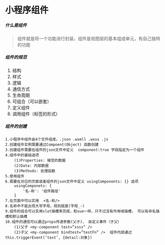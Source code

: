 # 小程序组件
##### 什么是组件
> 组件就是将一个功能进行封装，组件是视图层的基本组成单元，有自己独特的功能
##### 组件的规范
1. 结构
1. 样式
1. 逻辑
1. 通信方式
1. 生命周期
1. 可组合（可以嵌套）
1. 定义组件
1. 调用组件（标签的形式）
##### 组件的创建

```
1.小程序中组件由4个文件组成，.json .wxmll .wxss .js
2.创建组件实例需要通过Compoent(Object) 函数创建
3.创建组件需要在组件的json文件中定义  component:true 字段指定为一个组件
4.组件中的基础选项
    (1)Properties: 接受的数据
    (2)Data: 内部数据
    (3)Methods: 处理函数
5.使用组件
6.需要在对应的页面或者组件的json文件中定义 usingComponents: {} 选项
    usingComponets: {
        '名-称': '组件路径'    
    }
7.在页面中可以实用  <名-称/>
8.名称中不能出现大写字母，规则就是(字母_-)
9.组件的组合可以实用slot插槽来完成，和vue一样，只不过没有作用域插槽， 可以有命名插槽和默认插槽
10.组件的通信可以通过props传递参数(父子)， 自定义事件（子父）
    (1)父子 <my-component test=”ssss” />
    (2)子父 <my-component bindtest=”testFn” />  组件内部通过this.triggerEvent(‘test’, {detail:对象})
```





